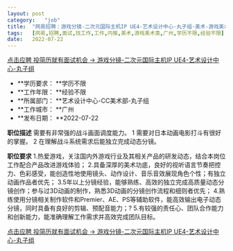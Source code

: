 ```yaml
---
layout:	post
category:	"job"
title:	"网易招聘：游戏分镜-二次元国际主机IP UE4-艺术设计中心-丸子组-美术-游戏美术类-广州学历不限经验不限"
tags:	[网易,招聘,面试,找工作,工作,内推,美术,游戏美术类,广州,学历不限,经验不限]
date:	2022-07-22
---
```


[点击应聘 投简历就有面试机会 -> 游戏分镜-二次元国际主机IP UE4-艺术设计中心-丸子组](http://mobile.bole.netease.com/bole/boleDetail?id=41741&employeeId=346f03c3cda5f04c&key=all)



- **学历要求： **学历不限
- **工作年限： **经验不限
- **所属部门： **艺术设计中心-CC美术部-丸子组
- **工作城市： **广州
- **发布日期： **2022-07-22



**职位描述**
需要有非常强的战斗画面调度能力。
1 需要对日本动画电影打斗有很好的掌握。
2 在理解战斗系统需求后能独立完成动态分镜。




**职位要求**
1.热爱游戏，关注国内外游戏行业及其相关产品的研发动态，结合本岗位工作配合产品改进游戏体验；
2.具备深厚的美术功底，良好的视听语言节奏把控力、色彩感受，能创造性地使用镜头、动作设计、音乐音效展现角色个性；有独立动画作品者优先；
3.5年以上分镜经验，能够熟练、高效的独立完成高质量动态分镜创作；参与过3D动画的制作，熟悉3D动画的分镜创作流程和细则者优先；
4.熟练使用分镜相关制作软件和Premier、AE、PS等辅助软件，能高效输出电子动态分镜，同时具备有良好的剪辑、预配音能力；?
5.有较强的责任心、团队合作能力和创新能力，能准确理解工作需求并高效完成团队目标。



[点击应聘 投简历就有面试机会 -> 游戏分镜-二次元国际主机IP UE4-艺术设计中心-丸子组](http://mobile.bole.netease.com/bole/boleDetail?id=41741&employeeId=346f03c3cda5f04c&key=all)
